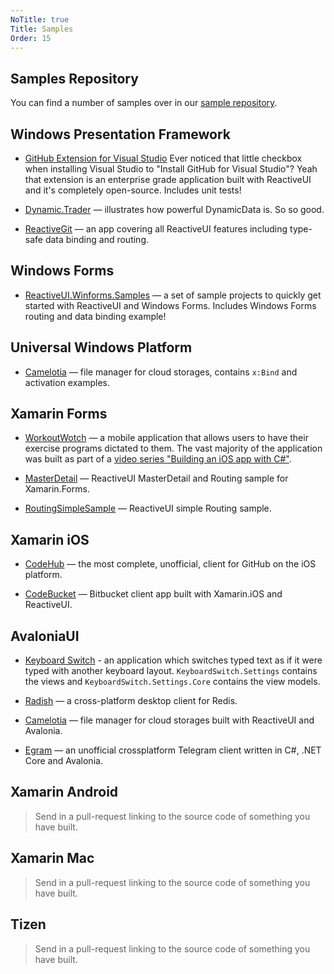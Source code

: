```yaml
---
NoTitle: true
Title: Samples
Order: 15
---
```


## Samples Repository

You can find a number of samples over in our [sample repository](https://github.com/reactiveui/reactiveui.samples).

## Windows Presentation Framework

* [GitHub Extension for Visual Studio](https://github.com/github/VisualStudio/tree/master/src) Ever noticed that little checkbox when installing Visual Studio to "Install GitHub for Visual Studio"? Yeah that extension is an enterprise grade application built with ReactiveUI and it's completely open-source. Includes unit tests!

* [Dynamic.Trader](https://github.com/RolandPheasant/Dynamic.Trader) — illustrates how powerful DynamicData is. So so good.

* [ReactiveGit](https://github.com/glennawatson/reactivegit) — an app covering all ReactiveUI features including type-safe data binding and routing.

## Windows Forms

* [ReactiveUI.Winforms.Samples](https://github.com/Asesjix/ReactiveUI.Winforms.Samples) — a set of sample projects to quickly get started with ReactiveUI and Windows Forms. Includes Windows Forms routing and data binding example!

## Universal Windows Platform

* [Camelotia](https://github.com/worldbeater/Camelotia) — file manager for cloud storages, contains `x:Bind` and activation examples.

## Xamarin Forms

* [WorkoutWotch](https://github.com/kentcb/WorkoutWotch) — a mobile application that allows users to have their exercise programs dictated to them. The vast majority of the application was built as part of a [video series "Building an iOS app with C#"](https://github.com/kentcb/WorkoutWotch#where-are-the-videos).

* [MasterDetail](https://github.com/reactiveui/ReactiveUI.Samples/tree/main/Xamarin/MasterDetail) — ReactiveUI MasterDetail and Routing sample for Xamarin.Forms.

* [RoutingSimpleSample](https://github.com/GiusepeCasagrande/RoutingSimpleSample) — ReactiveUI simple Routing sample.

## Xamarin iOS

* [CodeHub](https://github.com/CodeHubApp/CodeHub) — the most complete, unofficial, client for GitHub on the iOS platform.

* [CodeBucket](https://github.com/thedillonb/CodeBucket) — Bitbucket client app built with Xamarin.iOS and ReactiveUI.

## AvaloniaUI

* [Keyboard Switch](https://github.com/TolikPylypchuk/KeyboardSwitch) - an application which switches typed text as if it were typed with another keyboard layout.
`KeyboardSwitch.Settings` contains the views and `KeyboardSwitch.Settings.Core` contains the view models.

* [Radish](https://github.com/rbmkio/radish) — a cross-platform desktop client for Redis.

* [Camelotia](https://github.com/worldbeater/Camelotia) — file manager for cloud storages built with ReactiveUI and Avalonia. 

* [Egram](https://github.com/egramtel/egram.tel) — an unofficial crossplatform Telegram client written in C#, .NET Core and Avalonia.

## Xamarin Android

> Send in a pull-request linking to the source code of something you have built.

## Xamarin Mac

> Send in a pull-request linking to the source code of something you have built.

## Tizen

> Send in a pull-request linking to the source code of something you have built.
